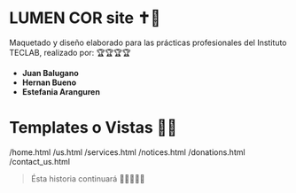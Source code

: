 # LUMEN COR site ✝💖

Maquetado y diseño elaborado para las prácticas profesionales del Instituto TECLAB, realizado por: 🏆🏆🏆🏆

 - **Juan Balugano**
 -  **Hernan Bueno**
 - **Estefania Aranguren**

# Templates o Vistas 👩‍💻

/home.html
/us.html
/services.html
/notices.html
/donations.html
/contact_us.html


> Ésta historia continuará  🧨🧨🎉🎉✨